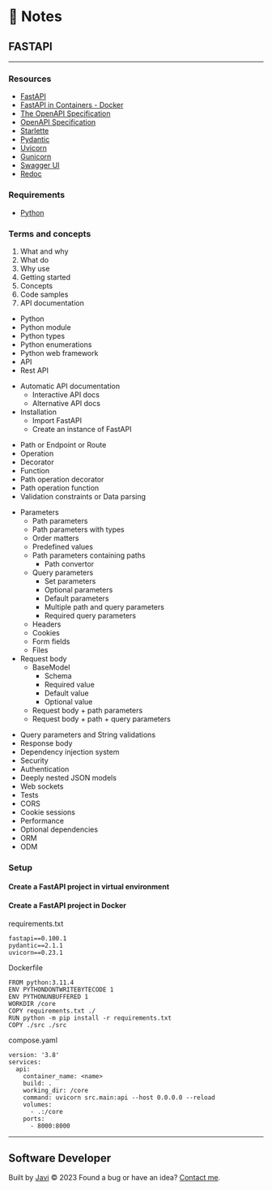 # :memo: Notes
## FASTAPI
---
### Resources
- [FastAPI](https://fastapi.tiangolo.com/)
- [FastAPI in Containers - Docker](https://fastapi.tiangolo.com/deployment/docker/)
- [The OpenAPI Specification](https://github.com/OAI/OpenAPI-Specification)
- [OpenAPI Specification](https://swagger.io/specification/)
- [Starlette](https://www.starlette.io/)
- [Pydantic](https://docs.pydantic.dev/)
- [Uvicorn](https://www.uvicorn.org/)
- [Gunicorn](https://gunicorn.org/)
- [Swagger UI](https://github.com/swagger-api/swagger-ui)
- [Redoc](https://github.com/Redocly/redoc)
### Requirements
- [Python](https://www.python.org/)
### Terms and concepts
1. What and why
2. What do
3. Why use
4. Getting started
5. Concepts
6. Code samples
7. API documentation
- Python
- Python module
- Python types
- Python enumerations
- Python web framework
- API
- Rest API
* Automatic API documentation
  - Interactive API docs
  - Alternative API docs
* Installation
  - Import FastAPI
  - Create an instance of FastAPI
- Path or Endpoint or Route
- Operation
- Decorator
- Function
- Path operation decorator
- Path operation function
- Validation constraints or Data parsing
* Parameters
  - Path parameters
  - Path parameters with types
  - Order matters
  - Predefined values
  * Path parameters containing paths
    - Path convertor
  * Query parameters
    - Set parameters
    - Optional parameters
    - Default parameters
    - Multiple path and query parameters
    - Required query parameters
  - Headers
  - Cookies
  - Form fields
  - Files
* Request body
  * BaseModel
    - Schema
    - Required value
    - Default value
    - Optional value
  - Request body + path parameters
  - Request body + path + query parameters
- Query parameters and String validations
- Response body
- Dependency injection system
- Security
- Authentication
- Deeply nested JSON models
- Web sockets
- Tests
- CORS
- Cookie sessions
- Performance
- Optional dependencies
- ORM
- ODM
### Setup
#### Create a FastAPI project in virtual environment
#### Create a FastAPI project in Docker
requirements.txt
```
fastapi==0.100.1
pydantic==2.1.1
uvicorn==0.23.1
```
Dockerfile
```
FROM python:3.11.4
ENV PYTHONDONTWRITEBYTECODE 1
ENV PYTHONUNBUFFERED 1
WORKDIR /core
COPY requirements.txt ./
RUN python -m pip install -r requirements.txt
COPY ./src ./src
```
compose.yaml
```
version: '3.8'
services:
  api:
    container_name: <name>
    build: .
    working_dir: /core
    command: uvicorn src.main:api --host 0.0.0.0 --reload
    volumes:
      - .:/core
    ports:
      - 8000:8000
```
---
## Software Developer
Built by [Javi](https://javierandres.dev) :copyright: 2023
Found a bug or have an idea? [Contact me](https://javierandres.dev).
